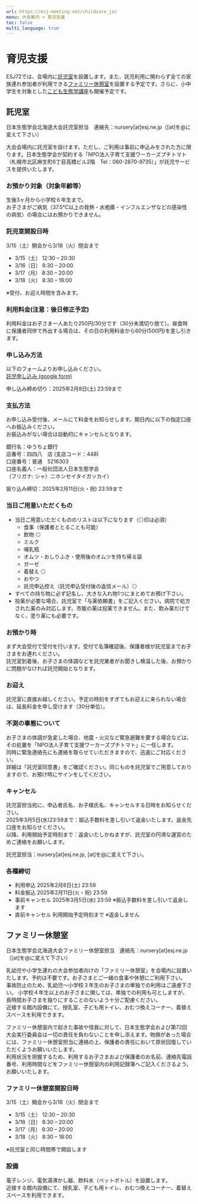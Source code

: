 ```yaml
---
url: https://esj-meeting.net/childcare_ja/
menu: 大会案内 > 育児支援
toc: false
multi_language: true
---
```


<!--日本語版です_-->
# 育児支援

ESJ72では、会場内に[託児室](#%E8%A8%97%E5%85%90%E5%AE%A4)を設置します。また、託児利用に関わらず全ての家族連れ参加者が利用できる[ファミリー休憩室](#ファミリー休憩室)を設置する予定です。さらに、小中学生を対象とした[こども生態学講座](children_ja)も開催予定です。

## 託児室
日本生態学会北海道大会託児室担当　連絡先：nursery[at]esj.ne.jp（[at]を@に変えて下さい）

大会会場内に託児室を設けます。ただし、ご利用は事前に申込みをされた方に限ります。日本生態学会が契約する「NPO法人子育て支援ワーカーズプチトマト（札幌市北区麻生町6丁目高橋ビル2階　Tel：080-2870-9735）」が託児サービスを提供いたします。

### お預かり対象（対象年齢等）
生後3ヶ月から小学校６年生まで。  
お子さまがご病気（37.5℃以上の発熱・水疱瘡・インフルエンザなどの感染性の病気）の場合にはお預かりできません。

### 託児室開設日時
3/15（土）開会から3/18（火）閉会まで

* 3/15（土）   12:30 – 20:30
* 3/16（日）    8:30 – 20:00
* 3/17（月）    8:30 – 20:00
* 3/18（火）    8:30 – 18:00

※受付、お迎え時間を含みます。

### 利用料金(注意：後日修正予定) 
利用料金はお子さま一人あたり250円/30分です（30分未満切り捨て）。昼食時に保護者同伴で外出する場合は、その日の利用料金から60分(500円)を差し引きます。

### 申し込み方法
以下のフォームよりお申し込みください。  
[託児申し込み (google form)](https://forms.gle/kccvtsnuX3m46a618)  
  
申し込み締め切り：2025年2月8日(土) 23:59まで

### 支払方法
お申し込み受付後、メールにて料金をお知らせします。期日内に以下の指定口座へお振込みください。  
お振込みがない場合は自動的にキャンセルとなります。

銀行名：ゆうちょ銀行  
店番号：四四八　店 (支店コード：448)  
口座番号：普通　5216303  
口座名義人：一般社団法人日本生態学会  
（フリガナ: シャ）ニホンセイタイガッカイ）  
  
振り込み締切：2025年2月11日(火・祝) 23:59まで

### 当日ご用意いただくもの
* 当日ご用意いただくもののリストは以下になります（◎印は必須）  
  * 食事（保護者ととることも可能）
  * 飲物 ◎
  * ミルク
  * 哺乳瓶
  * オムツ・おしりふき・使用後のオムツを持ち帰る袋
  * ガーゼ
  * 着替え ◎
  * おやつ
  * 託児申込控え（託児申込受付後の返信メール）◎  
* すべての持ち物に必ず記名し、大きな入れ物1つにまとめてお預け下さい。
* 投薬が必要な場合、託児室で「与薬依頼書」をご記入ください。病院で処方された薬のみ対応します。市販の薬は投薬できません。また、飲み薬だけでなく、塗り薬にも必要です。

### お預かり時
まず大会受付で受付を行います。受付で名簿確認後、保護者様が託児室までお子さまをお連れください。  
託児室到着後、お子さまの体調などを託児業者がお聞きし検温した後、お預かりに問題がなければ託児開始となります。

### お迎え
託児室に直接お越しください。予定の時刻をすぎてもお迎えに来られない場合は、延長料金を申し受けます（30分単位）。

### 不測の事態について
お子さまの体調が急変した場合、地震・火災など緊急避難を要する場合などは、その処置を「NPO法人子育て支援ワーカーズプチトマト」に一任します。  
同時に緊急連絡先にも連絡を取らせていただきますので、迅速にご対応ください。  
詳細は「託児室同意書」をご確認ください。同じものを託児室でご用意しておりますので、お預け時にサインをしてください。

### キャンセル
託児室担当宛に、申込者氏名、お子様氏名、キャンセルする日時をお知らせください。  
2025年3月5日(水)23:59まで：振込手数料を差し引いて返金いたします。返金先口座をお知らせください。  
以降、利用開始予定時刻まで：返金いたしかねますが、託児室の円滑な運営のためご連絡をお願いします。  
  
託児室担当：nursery[at]esj.ne.jp, [at]を@に変えて下さい。

### 各種締切
* 利用申込	2025年2月8日(土) 23:59
* 料金振込	2025年2月11日(火・祝) 23:59
* 事前キャンセル	2025年3月5日(水) 23:59 ※振込手数料を差し引いて返金します
* 直前キャンセル	利用開始予定時刻まで ※返金しません

## ファミリー休憩室
日本生態学会北海道大会ファミリー休憩室担当　連絡先：nursery[at]esj.ne.jp（[at]を@に変えて下さい）

乳幼児や小学生連れの大会参加者向けの「ファミリー休憩室」を会場内に設置いたします。予約は不要です。お子さまとご一緒の食事や休憩にご利用下さい。  
事故防止のため、乳幼児～小学校３年生のお子さまの単独での利用はご遠慮下さい。 小学校４年生以上のお子さまに関しては、単独での利用も可としますが、長時間お子さまを独りにすることのないよう十分ご配慮ください。  
近接する館内設備にて、授乳室、子ども用トイレ、おむつ換えコーナー、着替えスペースを利用できます。  
  
ファミリー休憩室内で起きた事故や怪我に対して、日本生態学会および第72回大会実行委員会は一切の責任を負わないことを申し添えます。物損があった場合には、ファミリー休憩室担当に連絡の上、保護者の責任において原状回復していただくようお願いいたします。  
利用状況を把握するため、利用するお子さまおよび保護者のお名前、連絡先電話番号、利用時間などをファミリー休憩室内の利用記録簿へご記入くださるよう，お願いいたします。  

### ファミリー休憩室開設日時
3/15（土）開会から3/18（火）閉会まで

* 3/15（土）   12:30 – 20:30
* 3/16（日）    8:30 – 20:00
* 3/17（月）    8:30 – 20:00
* 3/18（火）    8:30 – 18:00

※託児室と同じ時間帯で開設します

### 設備
電子レンジ、電気湯沸かし器、飲料水（ペットボトル）を設置します。  
近接する館内設備にて、授乳室、子ども用トイレ、おむつ換えコーナー、着替えスペースを利用できます。  
